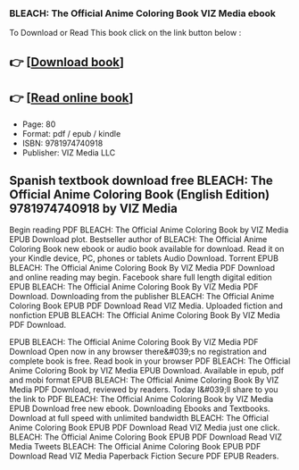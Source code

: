 ### BLEACH: The Official Anime Coloring Book VIZ Media ebook

To Download or Read This book click on the link button below :

## 👉  [**[Download book](http://ebooksharez.info/download.php?group=book&from=github.com&id=681288&lnk=1063 "Download book")**]

## 👉  [**[Read online book](http://ebooksharez.info/download.php?group=book&from=github.com&id=681288&lnk=1063 "Read online book")**]


* Page: 80
* Format: pdf / epub / kindle
* ISBN: 9781974740918
* Publisher: VIZ Media LLC



## Spanish textbook download free BLEACH: The Official Anime Coloring Book (English Edition) 9781974740918  by VIZ Media


Begin reading PDF BLEACH: The Official Anime Coloring Book by VIZ Media EPUB Download plot. Bestseller author of BLEACH: The Official Anime Coloring Book new ebook or audio book available for download. Read it on your Kindle device, PC, phones or tablets Audio Download. Torrent EPUB BLEACH: The Official Anime Coloring Book By VIZ Media PDF Download and online reading may begin. Facebook share full length digital edition EPUB BLEACH: The Official Anime Coloring Book By VIZ Media PDF Download. Downloading from the publisher BLEACH: The Official Anime Coloring Book EPUB PDF Download Read VIZ Media. Uploaded fiction and nonfiction EPUB BLEACH: The Official Anime Coloring Book By VIZ Media PDF Download.

EPUB BLEACH: The Official Anime Coloring Book By VIZ Media PDF Download Open now in any browser there&amp;#039;s no registration and complete book is free. Read book in your browser PDF BLEACH: The Official Anime Coloring Book by VIZ Media EPUB Download. Available in epub, pdf and mobi format EPUB BLEACH: The Official Anime Coloring Book By VIZ Media PDF Download, reviewed by readers. Today I&amp;#039;ll share to you the link to PDF BLEACH: The Official Anime Coloring Book by VIZ Media EPUB Download free new ebook. Downloading Ebooks and Textbooks. Download at full speed with unlimited bandwidth BLEACH: The Official Anime Coloring Book EPUB PDF Download Read VIZ Media just one click. BLEACH: The Official Anime Coloring Book EPUB PDF Download Read VIZ Media Tweets BLEACH: The Official Anime Coloring Book EPUB PDF Download Read VIZ Media Paperback Fiction Secure PDF EPUB Readers.





